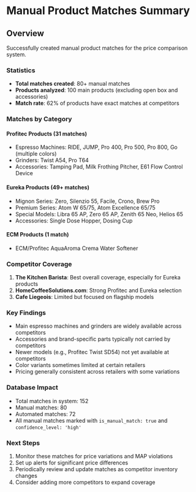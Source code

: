 # Manual Product Matches Summary

## Overview
Successfully created manual product matches for the price comparison system.

### Statistics
- **Total matches created**: 80+ manual matches
- **Products analyzed**: 100 main products (excluding open box and accessories)
- **Match rate**: 62% of products have exact matches at competitors

### Matches by Category

#### Profitec Products (31 matches)
- Espresso Machines: RIDE, JUMP, Pro 400, Pro 500, Pro 800, Go (multiple colors)
- Grinders: Twist A54, Pro T64
- Accessories: Tamping Pad, Milk Frothing Pitcher, E61 Flow Control Device

#### Eureka Products (49+ matches)
- Mignon Series: Zero, Silenzio 55, Facile, Crono, Brew Pro
- Premium Series: Atom W 65/75, Atom Excellence 65/75
- Special Models: Libra 65 AP, Zero 65 AP, Zenith 65 Neo, Helios 65
- Accessories: Single Dose Hopper, Dosing Cup

#### ECM Products (1 match)
- ECM/Profitec AquaAroma Crema Water Softener

### Competitor Coverage
1. **The Kitchen Barista**: Best overall coverage, especially for Eureka products
2. **HomeCoffeeSolutions.com**: Strong Profitec and Eureka selection
3. **Cafe Liegeois**: Limited but focused on flagship models

### Key Findings
- Main espresso machines and grinders are widely available across competitors
- Accessories and brand-specific parts typically not carried by competitors
- Newer models (e.g., Profitec Twist SD54) not yet available at competitors
- Color variants sometimes limited at certain retailers
- Pricing generally consistent across retailers with some variations

### Database Impact
- Total matches in system: 152
- Manual matches: 80
- Automated matches: 72
- All manual matches marked with `is_manual_match: true` and `confidence_level: 'high'`

### Next Steps
1. Monitor these matches for price variations and MAP violations
2. Set up alerts for significant price differences
3. Periodically review and update matches as competitor inventory changes
4. Consider adding more competitors to expand coverage
